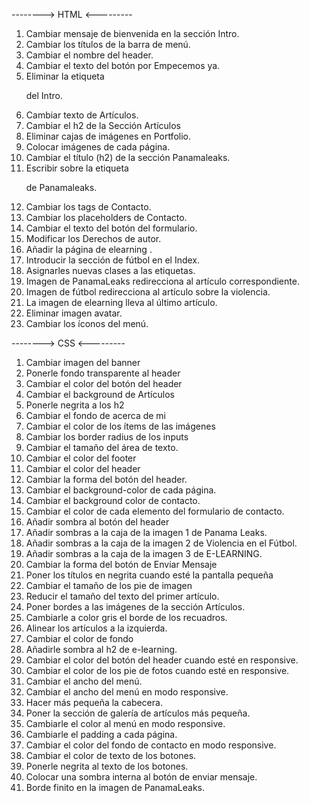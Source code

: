 --------> HTML <--------- 
1)	Cambiar mensaje de bienvenida en la sección Intro.
2)	Cambiar los títulos de la barra de menú.
3)	Cambiar el nombre del header. 
4)	Cambiar el texto del botón por Empecemos ya.
5)	Eliminar la etiqueta <p> del Intro.
6)	Cambiar texto de Artículos.
7)	Cambiar el h2 de la Sección Artículos
8)	Eliminar cajas de imágenes en Portfolio.
9)	Colocar imágenes de cada página.
10)	Cambiar el título (h2) de la sección Panamaleaks.
11)	Escribir sobre la etiqueta <p> de Panamaleaks.
12)	Cambiar los tags de Contacto.
13)	Cambiar los placeholders de Contacto. 
14)	Cambiar el texto del botón del formulario.
15)	Modificar los Derechos de autor.
16)	Añadir la página de elearning .
17)	Introducir la sección de fútbol en el Index.
18)	Asignarles nuevas clases a las etiquetas.
19)	Imagen de PanamaLeaks redirecciona al artículo correspondiente.
20)	Imagen de fútbol redirecciona al artículo sobre la violencia.
21)	La imagen de elearning lleva al último artículo.
22)	Eliminar imagen avatar.
23) Cambiar los íconos del menú.



--------> CSS <--------- 
1)	Cambiar imagen del banner
2)	Ponerle fondo transparente al header
3)	Cambiar el color del botón del header
4)	 Cambiar el background de Artículos
5)	Ponerle negrita a los h2
6)	Cambiar el fondo de acerca de mi
7)	Cambiar el color de los ítems de las imágenes
8)	Cambiar los border radius de los inputs
9)	Cambiar el tamaño del área de texto.
10)	Cambiar el color del footer
11)	Cambiar el color del header
12)	Cambiar la forma del botón del header.
13)	Cambiar el background-color de cada página.
14)	Cambiar el background color de contacto.
15)	Cambiar el color de cada elemento del  formulario de contacto.
16)	Añadir sombra al botón del header
17)	Añadir sombras a la caja de la imagen 1 de Panama Leaks.
18)	Añadir sombras a la caja de la imagen 2 de Violencia en el Fútbol.
19)	Añadir sombras a la caja de la imagen 3 de E-LEARNING.
20)	Cambiar la forma del botón de Enviar Mensaje
21)	Poner los títulos en negrita cuando esté la pantalla pequeña
22)	Cambiar el tamaño de los pie de imagen
23)	Reducir el tamaño del texto del primer artículo.
24)	Poner bordes a las imágenes de la sección Artículos.
25)	Cambiarle a color gris el borde de los recuadros.
26)	Alinear los artículos a la izquierda.
27)	Cambiar el color de fondo
28)	Añadirle sombra al h2 de e-learning.
29)	Cambiar el color del botón del header cuando esté en responsive.
30)	Cambiar el color de los pie de fotos cuando esté en responsive.
31)	Cambiar el ancho del menú.
32)	Cambiar el ancho del menú en modo responsive.
33)	Hacer más pequeña  la cabecera.
34)	Poner la sección de galería de artículos más pequeña.
35)	Cambiarle el color al menú en modo responsive.
36)	Cambiarle el padding a cada página.
37)	Cambiar el color del  fondo de contacto en modo responsive.
38)	Cambiar el color de texto de los botones.
39)	Ponerle negrita al texto de los botones.
40)	Colocar una sombra interna al botón de enviar mensaje.
41) Borde finito en la imagen de PanamaLeaks.
